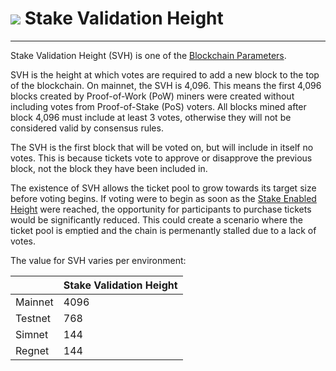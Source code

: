 # <img class="dcr-icon" src="/img/dcr-icons/TicketLive.svg" /> Stake Validation Height

---

Stake Validation Height (SVH) is one of the [Blockchain Parameters](../blockchain-parameters.md).

SVH is the height at which votes are required to add a new block to the top of the blockchain.
On mainnet, the SVH is 4,096.
This means the first 4,096 blocks created by Proof-of-Work (PoW) miners were created without including
votes from Proof-of-Stake (PoS) voters.
All blocks mined after block 4,096 must include at least 3 votes, otherwise they will not be
considered valid by consensus rules.

The SVH is the first block that will be voted on, but will include in itself no votes.
This is because tickets vote to approve or disapprove the previous block,
not the block they have been included in.

The existence of SVH allows the ticket pool to grow towards its target size before voting begins.
If voting were to begin as soon as the [Stake Enabled Height](stake-enabled-height.md) were reached,
the opportunity for participants to purchase tickets would be significantly reduced.
This could create a scenario where the ticket pool is emptied and the chain is permenantly stalled
due to a lack of votes.

The value for SVH varies per environment:

|         |Stake Validation Height|
|---      |---                    |
| Mainnet | 4096                  |
| Testnet | 768                   |
| Simnet  | 144                   |
| Regnet  | 144                   |
